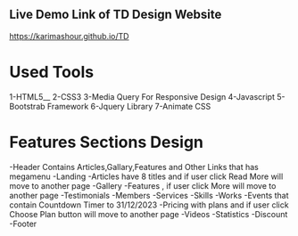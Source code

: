 ## Live Demo Link of TD Design Website

https://karimashour.github.io/TD

# Used Tools

1-HTML5__
2-CSS3
3-Media Query For Responsive Design
4-Javascript
5-Bootstrab Framework
6-Jquery Library
7-Animate CSS

# Features Sections Design

-Header Contains Articles,Gallary,Features and Other Links that has megamenu
-Landing
-Articles have 8 titles and if user click Read More will move to another page
-Gallery
-Features , if user click More will move to another page
-Testimonials
-Members
-Services
-Skills
-Works
-Events that contain Countdown Timer to 31/12/2023
-Pricing with plans and if user click Choose Plan button will move to another page
-Videos
-Statistics
-Discount
-Footer
